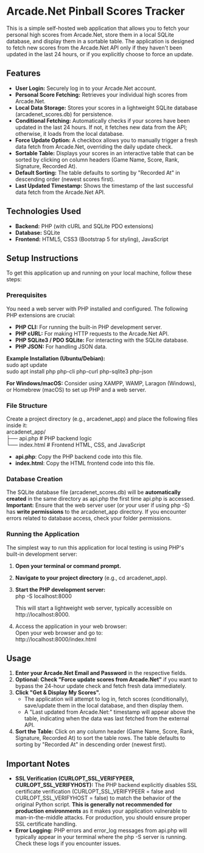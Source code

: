 # **Arcade.Net Pinball Scores Tracker**

This is a simple self-hosted web application that allows you to fetch your personal high scores from Arcade.Net, store them in a local SQLite database, and display them in a sortable table. The application is designed to fetch new scores from the Arcade.Net API only if they haven't been updated in the last 24 hours, or if you explicitly choose to force an update.

## **Features**

* **User Login:** Securely log in to your Arcade.Net account.  
* **Personal Score Fetching:** Retrieves your individual high scores from Arcade.Net.  
* **Local Data Storage:** Stores your scores in a lightweight SQLite database (arcadenet\_scores.db) for persistence.  
* **Conditional Fetching:** Automatically checks if your scores have been updated in the last 24 hours. If not, it fetches new data from the API; otherwise, it loads from the local database.  
* **Force Update Option:** A checkbox allows you to manually trigger a fresh data fetch from Arcade.Net, overriding the daily update check.  
* **Sortable Table:** Displays your scores in an interactive table that can be sorted by clicking on column headers (Game Name, Score, Rank, Signature, Recorded At).  
* **Default Sorting:** The table defaults to sorting by "Recorded At" in descending order (newest scores first).  
* **Last Updated Timestamp:** Shows the timestamp of the last successful data fetch from the Arcade.Net API.

## **Technologies Used**

* **Backend:** PHP (with cURL and SQLite PDO extensions)  
* **Database:** SQLite  
* **Frontend:** HTML5, CSS3 (Bootstrap 5 for styling), JavaScript

## **Setup Instructions**

To get this application up and running on your local machine, follow these steps:

### **Prerequisites**

You need a web server with PHP installed and configured. The following PHP extensions are crucial:

* **PHP CLI:** For running the built-in PHP development server.  
* **PHP cURL:** For making HTTP requests to the Arcade.Net API.  
* **PHP SQLite3 / PDO SQLite:** For interacting with the SQLite database.  
* **PHP JSON:** For handling JSON data.

**Example Installation (Ubuntu/Debian):**  
sudo apt update  
sudo apt install php php-cli php-curl php-sqlite3 php-json

**For Windows/macOS:** Consider using XAMPP, WAMP, Laragon (Windows), or Homebrew (macOS) to set up PHP and a web server.

### **File Structure**

Create a project directory (e.g., arcadenet\_app) and place the following files inside it:  
arcadenet\_app/  
├── api.php           \# PHP backend logic  
└── index.html        \# Frontend HTML, CSS, and JavaScript

* **api.php**: Copy the PHP backend code into this file.  
* **index.html**: Copy the HTML frontend code into this file.

### **Database Creation**

The SQLite database file (arcadenet\_scores.db) will be **automatically created** in the same directory as api.php the first time api.php is accessed.  
**Important:** Ensure that the web server user (or your user if using php \-S) has **write permissions** to the arcadenet\_app directory. If you encounter errors related to database access, check your folder permissions.

### **Running the Application**

The simplest way to run this application for local testing is using PHP's built-in development server:

1. **Open your terminal or command prompt.**  
2. **Navigate to your project directory** (e.g., cd arcadenet\_app).  
3. **Start the PHP development server:**  
   php \-S localhost:8000

   This will start a lightweight web server, typically accessible on http://localhost:8000.  
4. Access the application in your web browser:  
   Open your web browser and go to:  
   http://localhost:8000/index.html

## **Usage**

1. **Enter your Arcade.Net Email and Password** in the respective fields.  
2. **Optional: Check "Force update scores from Arcade.Net"** if you want to bypass the 24-hour update check and fetch fresh data immediately.  
3. **Click "Get & Display My Scores".**  
   * The application will attempt to log in, fetch scores (conditionally), save/update them in the local database, and then display them.  
   * A "Last updated from Arcade.Net:" timestamp will appear above the table, indicating when the data was last fetched from the external API.  
4. **Sort the Table:** Click on any column header (Game Name, Score, Rank, Signature, Recorded At) to sort the table rows. The table defaults to sorting by "Recorded At" in descending order (newest first).

## **Important Notes**

* **SSL Verification (CURLOPT\_SSL\_VERIFYPEER, CURLOPT\_SSL\_VERIFYHOST):** The PHP backend explicitly disables SSL certificate verification (CURLOPT\_SSL\_VERIFYPEER \= false and CURLOPT\_SSL\_VERIFYHOST \= false) to match the behavior of the original Python script. **This is generally not recommended for production environments** as it makes your application vulnerable to man-in-the-middle attacks. For production, you should ensure proper SSL certificate handling.  
* **Error Logging:** PHP errors and error\_log messages from api.php will typically appear in your terminal where the php \-S server is running. Check these logs if you encounter issues.
